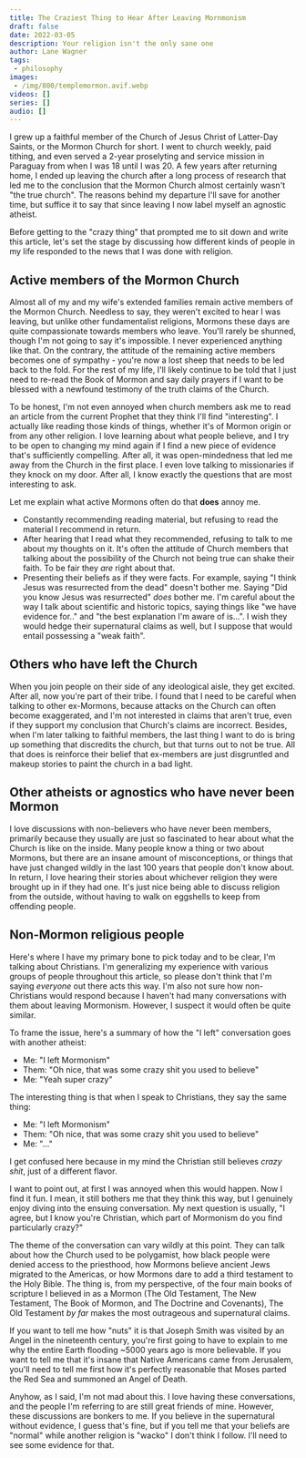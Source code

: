 ```yaml
---
title: The Craziest Thing to Hear After Leaving Mornmonism
draft: false
date: 2022-03-05
description: Your religion isn't the only sane one
author: Lane Wagner
tags:
 - philosophy
images:
 - /img/800/templemormon.avif.webp
videos: []
series: []
audio: []
---
```


I grew up a faithful member of the Church of Jesus Christ of Latter-Day Saints, or the Mormon Church for short. I went to church weekly, paid tithing, and even served a 2-year proselyting and service mission in Paraguay from when I was 18 until I was 20. A few years after returning home, I ended up leaving the church after a long process of research that led me to the conclusion that the Mormon Church almost certainly wasn't "the true church". The reasons behind my departure I'll save for another time, but suffice it to say that since leaving I now label myself an agnostic atheist.

Before getting to the "crazy thing" that prompted me to sit down and write this article, let's set the stage by discussing how different kinds of people in my life responded to the news that I was done with religion.

## Active members of the Mormon Church

Almost all of my and my wife's extended families remain active members of the Mormon Church. Needless to say, they weren't excited to hear I was leaving, but unlike other fundamentalist religions, Mormons these days are quite compassionate towards members who leave. You'll rarely be shunned, though I'm not going to say it's impossible. I never experienced anything like that. On the contrary, the attitude of the remaining active members becomes one of sympathy - you're now a lost sheep that needs to be led back to the fold. For the rest of my life, I'll likely continue to be told that I just need to re-read the Book of Mormon and say daily prayers if I want to be blessed with a newfound testimony of the truth claims of the Church.

To be honest, I'm not even annoyed when church members ask me to read an article from the current Prophet that they think I'll find "interesting". I actually like reading those kinds of things, whether it's of Mormon origin or from any other religion. I love learning about what people believe, and I try to be open to changing my mind again if I find a new piece of evidence that's sufficiently compelling. After all, it was open-mindedness that led me away from the Church in the first place. I even love talking to missionaries if they knock on my door. After all, I know exactly the questions that are most interesting to ask.

Let me explain what active Mormons often do that **does** annoy me.

* Constantly recommending reading material, but refusing to read the material I recommend in return.
* After hearing that I read what they recommended, refusing to talk to me about my thoughts on it. It's often the attitude of Church members that talking about the possibility of the Church not being true can shake their faith. To be fair they *are* right about that.
* Presenting their beliefs as if they were facts. For example, saying "I think Jesus was resurrected from the dead" doesn't bother me. Saying "Did you know Jesus was resurrected" *does* bother me. I'm careful about the way I talk about scientific and historic topics, saying things like "we have evidence for.." and "the best explanation I'm aware of is...". I wish they would hedge their supernatural claims as well, but I suppose that would entail possessing a "weak faith".

## Others who have left the Church

When you join people on their side of any ideological aisle, they get excited. After all, now you're part of their tribe. I found that I need to be careful when talking to other ex-Mormons, because attacks on the Church can often become exaggerated, and I'm not interested in claims that aren't true, even if they support my conclusion that Church's claims are incorrect. Besides, when I'm later talking to faithful members, the last thing I want to do is bring up something that discredits the church, but that turns out to not be true. All that does is reinforce their belief that ex-members are just disgruntled and makeup stories to paint the church in a bad light.

## Other atheists or agnostics who have never been Mormon

I love discussions with non-believers who have never been members, primarily because they usually are just so fascinated to hear about what the Church is like on the inside. Many people know a thing or two about Mormons, but there are an insane amount of misconceptions, or things that have just changed wildly in the last 100 years that people don't know about. In return, I love hearing their stories about whichever religion they were brought up in if they had one. It's just nice being able to discuss religion from the outside, without having to walk on eggshells to keep from offending people.

## Non-Mormon religious people

Here's where I have my primary bone to pick today and to be clear, I'm talking about Christians. I'm generalizing my experience with various groups of people throughout this article, so please don't think that I'm saying *everyone* out there acts this way. I'm also not sure how non-Christians would respond because I haven't had many conversations with them about leaving Mormonism. However, I suspect it would often be quite similar.

To frame the issue, here's a summary of how the "I left" conversation goes with another atheist:

* Me: "I left Mormonism"
* Them: "Oh nice, that was some crazy shit you used to believe"
* Me: "Yeah super crazy"

The interesting thing is that when I speak to Christians, they say the same thing:

* Me: "I left Mormonism"
* Them: "Oh nice, that was some crazy shit you used to believe"
* Me: "..."

I get confused here because in my mind the Christian still believes *crazy shit*, just of a different flavor.

I want to point out, at first I was annoyed when this would happen. Now I find it fun. I mean, it still bothers me that they think this way, but I genuinely enjoy diving into the ensuing conversation. My next question is usually, "I agree, but I know you're Christian, which part of Mormonism do you find particularly crazy?"

The theme of the conversation can vary wildly at this point. They can talk about how the Church used to be polygamist, how black people were denied access to the priesthood, how Mormons believe ancient Jews migrated to the Americas, or how Mormons dare to add a third testament to the Holy Bible. The thing is, from my perspective, of the four main books of scripture I believed in as a Mormon (The Old Testament, The New Testament, The Book of Mormon, and The Doctrine and Covenants), The Old Testament *by far* makes the most outrageous and supernatural claims.

If you want to tell me how "nuts" it is that Joseph Smith was visited by an Angel in the nineteenth century, you're first going to have to explain to me why the entire Earth flooding ~5000 years ago is more believable. If you want to tell me that it's insane that Native Americans came from Jerusalem, you'll need to tell me first how it's perfectly reasonable that Moses parted the Red Sea and summoned an Angel of Death.

Anyhow, as I said, I'm not mad about this. I love having these conversations, and the people I'm referring to are still great friends of mine. However, these discussions are bonkers to me. If you believe in the supernatural without evidence, I guess that's fine, but if you tell me that your beliefs are "normal" while another religion is "wacko" I don't think I follow. I'll need to see some evidence for that.

